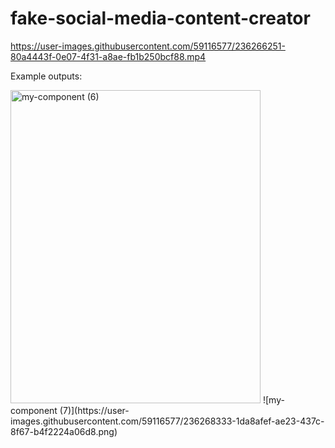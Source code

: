 ﻿# fake-social-media-content-creator

https://user-images.githubusercontent.com/59116577/236266251-80a4443f-0e07-4f31-a8ae-fb1b250bcf88.mp4

Example outputs:

<img src="https://user-images.githubusercontent.com/59116577/236267521-7f4395bc-5103-42e5-9059-e004193bc47c.png" alt="my-component (6)" width="400" height="501">
 ![my-component (7)](https://user-images.githubusercontent.com/59116577/236268333-1da8afef-ae23-437c-8f67-b4f2224a06d8.png)  


